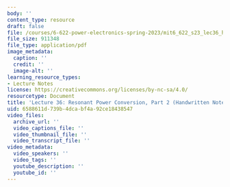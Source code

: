 ```yaml
---
body: ''
content_type: resource
draft: false
file: /courses/6-622-power-electronics-spring-2023/mit6_622_s23_lec36_hand.pdf
file_size: 911348
file_type: application/pdf
image_metadata:
  caption: ''
  credit: ''
  image-alt: ''
learning_resource_types:
- Lecture Notes
license: https://creativecommons.org/licenses/by-nc-sa/4.0/
resourcetype: Document
title: 'Lecture 36: Resonant Power Conversion, Part 2 (Handwritten Notes)'
uid: 6588611d-739b-4dca-bf4a-92ce18438547
video_files:
  archive_url: ''
  video_captions_file: ''
  video_thumbnail_file: ''
  video_transcript_file: ''
video_metadata:
  video_speakers: ''
  video_tags: ''
  youtube_description: ''
  youtube_id: ''
---
```

